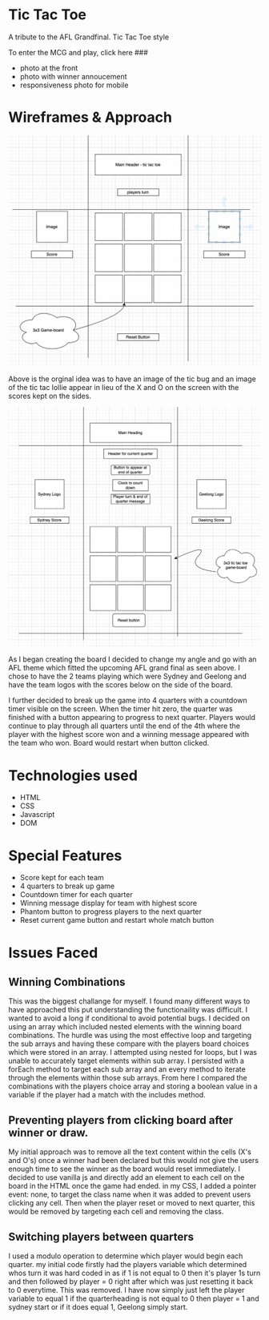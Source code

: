 # Tic Tac Toe

A tribute to the AFL Grandfinal. Tic Tac Toe style

To enter the MCG and play, click here ###

- photo at the front
- photo with winner annoucement
- responsiveness photo for mobile

# Wireframes & Approach

![Getting Started](images/Screen%20Shot%202022-09-23%20at%209.47.51%20pm.png)

Above is the orginal idea was to have an image of the tic bug and an image of the tic tac lollie appear in lieu of the X and O on the screen with the scores kept on the sides.

![Getting Started](images/Screen%20Shot%202022-09-23%20at%207.28.39%20pm.png)

As I began creating the board I decided to change my angle and go with an AFL theme which fitted the upcoming AFL grand final as seen above. I chose to have the 2 teams playing which were Sydney and Geelong and have the team logos with the scores below on the side of the board.

I further decided to break up the game into 4 quarters with a countdown timer visible on the screen. When the timer hit zero, the quarter was finished with a button appearing to progress to next quarter. Players would continue to play through all quarters until the end of the 4th where the player with the highest score won and a winning message appeared with the team who won. Board would restart when button clicked.

# Technologies used

- HTML
- CSS
- Javascript
- DOM

# Special Features

- Score kept for each team
- 4 quarters to break up game
- Countdown timer for each quarter
- Winning message display for team with highest score
- Phantom button to progress players to the next quarter
- Reset current game button and restart whole match button

# Issues Faced

## Winning Combinations

This was the biggest challange for myself. I found many different ways to have approached this put understanding the functionaility was difficult. I wanted to avoid a long if conditional to avoid potential bugs. I decided on using an array which included nested elements with the winning board combinations. The hurdle was using the most effective loop and targeting the sub arrays and having these compare with the players board choices which were stored in an array. I attempted using nested for loops, but I was unable to accurately target elements within sub array. I persisted with a forEach method to target each sub array and an every method to iterate through the elements within those sub arrays. From here I compared the combinations with the players choice array and storing a boolean value in a variable if the player had a match with the includes method.

## Preventing players from clicking board after winner or draw.

My initial approach was to remove all the text content within the cells (X's and O's) once a winner had been declared but this would not give the users enough time to see the winner as the board would reset immediately. I decided to use vanilla js and directly add an element to each cell on the board in the HTML once the game had ended. in my CSS, I added a pointer event: none, to target the class name when it was added to prevent users clicking any cell. Then when the player reset or moved to next quarter, this would be removed by targeting each cell and removing the class.

## Switching players between quarters

I used a modulo operation to determine which player would begin each quarter. my initial code firstly had the players variable which determined whos turn it was hard coded in as if 1 is not equal to 0 then it's player 1s turn and then followed by player = 0 right after which was just resetting it back to 0 everytime. This was removed. I have now simply just left the player variable to equal 1 if the quarterheading is not equal to 0 then player = 1 and sydney start or if it does equal 1, Geelong simply start.
